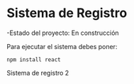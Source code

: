 <h1>Sistema de Registro</h1>

-Estado del proyecto: En construcción

Para ejecutar el sistema debes poner:

```npm install react```

Sistema de registro 2
